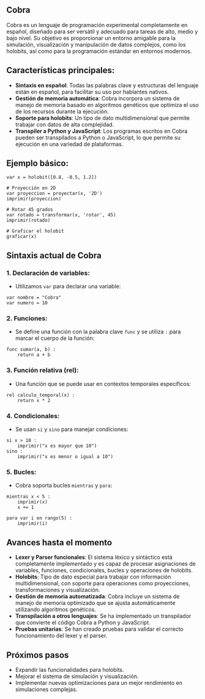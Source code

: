 ## Cobra

Cobra es un lenguaje de programación experimental completamente en español, diseñado para ser versátil y adecuado para tareas de alto, medio y bajo nivel. Su objetivo es proporcionar un entorno amigable para la simulación, visualización y manipulación de datos complejos, como los holobits, así como para la programación estándar en entornos modernos.

## Características principales:

- **Sintaxis en español**: Todas las palabras clave y estructuras del lenguaje están en español, para facilitar su uso por hablantes nativos.
- **Gestión de memoria automática**: Cobra incorpora un sistema de manejo de memoria basado en algoritmos genéticos que optimiza el uso de los recursos durante la ejecución.
- **Soporte para holobits**: Un tipo de dato multidimensional que permite trabajar con datos de alta complejidad.
- **Transpiler a Python y JavaScript**: Los programas escritos en Cobra pueden ser transpilados a Python o JavaScript, lo que permite su ejecución en una variedad de plataformas.

## Ejemplo básico:

````cobra
var x = holobit([0.8, -0.5, 1.2])

# Proyección en 2D
var proyeccion = proyectar(x, '2D')
imprimir(proyeccion)

# Rotar 45 grados
var rotado = transformar(x, 'rotar', 45)
imprimir(rotado)

# Graficar el holobit
graficar(x)
````

## Sintaxis actual de Cobra

### 1. Declaración de variables:

- Utilizamos ```var``` para declarar una variable:

````cobra
var nombre = "Cobra"
var numero = 10
````
### 2. Funciones:
- Se define una función con la palabra clave ```func``` y se utiliza ```:``` para marcar el cuerpo de la función:

````cobra
func sumar(a, b) :
    return a + b
````

### 3. Función relativa (rel):

- Una función que se puede usar en contextos temporales específicos:

````cobra
rel calculo_temporal(x) :
    return x * 2
````

### 4. Condicionales:

- Se usan ```si``` y ```sino``` para manejar condiciones:

````cobra
si x > 10 :
    imprimir("x es mayor que 10")
sino :
    imprimir("x es menor o igual a 10")
````

### 5. Bucles:

- Cobra soporta bucles ```mientras``` y ```para```:

````cobra
mientras x < 5 :
    imprimir(x)
    x += 1

para var i en rango(5) :
    imprimir(i)
````

## Avances hasta el momento

- **Lexer y Parser funcionales**: El sistema léxico y sintáctico está completamente implementado y es capaz de procesar asignaciones de variables, funciones, condicionales, bucles y operaciones de holobits.
- **Holobits**: Tipo de dato especial para trabajar con información multidimensional, con soporte para operaciones como proyecciones, transformaciones y visualización.
- **Gestión de memoria automatizada**: Cobra incluye un sistema de manejo de memoria optimizado que se ajusta automáticamente utilizando algoritmos genéticos.
- **Transpilación a otros lenguajes**: Se ha implementado un transpilador que convierte el código Cobra a Python y JavaScript.
- **Pruebas unitarias**: Se han creado pruebas para validar el correcto funcionamiento del lexer y el parser.

## Próximos pasos
- Expandir las funcionalidades para holobits.
- Mejorar el sistema de simulación y visualización.
- Implementar nuevas optimizaciones para un mejor rendimiento en simulaciones complejas.

